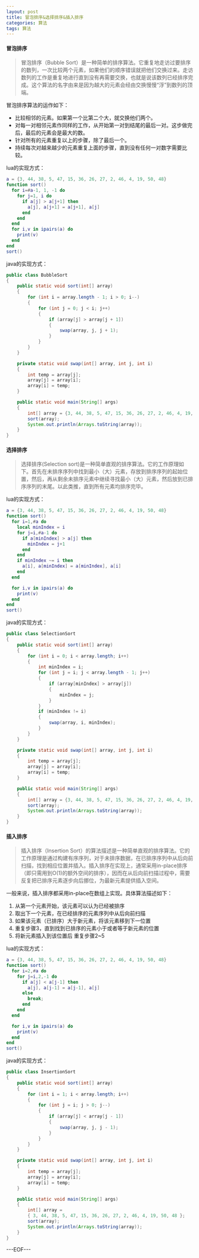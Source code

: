 ```yaml
---
layout: post
title: 冒泡排序&选择排序&插入排序
categories: 算法
tags: 算法
---
```


#### 冒泡排序

> 冒泡排序（Bubble Sort）是一种简单的排序算法。它重复地走访过要排序的数列，一次比较两个元素，如果他们的顺序错误就把他们交换过来。走访数列的工作是重复地进行直到没有再需要交换，也就是说该数列已经排序完成。这个算法的名字由来是因为越大的元素会经由交换慢慢“浮”到数列的顶端。

冒泡排序算法的运作如下：

- 比较相邻的元素。如果第一个比第二个大，就交换他们两个。
- 对每一对相邻元素作同样的工作，从开始第一对到结尾的最后一对。这步做完后，最后的元素会是最大的数。
- 针对所有的元素重复以上的步骤，除了最后一个。
- 持续每次对越来越少的元素重复上面的步骤，直到没有任何一对数字需要比较。

lua的实现方式：

```lua
a = {3, 44, 38, 5, 47, 15, 36, 26, 27, 2, 46, 4, 19, 50, 48}
function sort()
  for i=#a-1, 1, -1 do
    for j=1, i do
      if a[j] > a[j+1] then
        a[j], a[j+1] = a[j+1], a[j]
      end
    end
  end
  for i,v in ipairs(a) do
    print(v)
  end
end
sort()
```

java的实现方式：

```java
public class BubbleSort
{
    public static void sort(int[] array)
    {
        for (int i = array.length - 1; i > 0; i--)
        {
            for (int j = 0; j < i; j++)
            {
                if (array[j] > array[j + 1])
                {
                    swap(array, j, j + 1);
                }
            }
        }
    }

    private static void swap(int[] array, int j, int i)
    {
        int temp = array[j];
        array[j] = array[i];
        array[i] = temp;
    }

    public static void main(String[] args)
    {
        int[] array = {3, 44, 38, 5, 47, 15, 36, 26, 27, 2, 46, 4, 19, 50, 48};
        sort(array);
        System.out.println(Arrays.toString(array));
    }
}
```

#### 选择排序

> 选择排序(Selection sort)是一种简单直观的排序算法。它的工作原理如下。首先在未排序序列中找到最小（大）元素，存放到排序序列的起始位置，然后，再从剩余未排序元素中继续寻找最小（大）元素，然后放到已排序序列的末尾。以此类推，直到所有元素均排序完毕。

lua的实现方式：

```lua
a = {3, 44, 38, 5, 47, 15, 36, 26, 27, 2, 46, 4, 19, 50, 48}
function sort()
  for i=1,#a do
    local minIndex = i
    for j=i,#a-1 do
      if a[minIndex] > a[j] then
        minIndex = j+1
      end
    end
    if minIndex ~= i then
      a[i], a[minIndex] = a[minIndex], a[i]
    end
  end

  for i,v in ipairs(a) do
    print(v)
  end
end
sort()
```

java的实现方式：

```java
public class SelectionSort
{
    public static void sort(int[] array)
    {
        for (int i = 0; i < array.length; i++)
        {
            int minIndex = i;
            for (int j = i; j < array.length - 1; j++)
            {
                if (array[minIndex] > array[j])
                {
                    minIndex = j;
                }
            }
            if (minIndex != i)
            {
                swap(array, i, minIndex);
            }
        }
    }

    private static void swap(int[] array, int j, int i)
    {
        int temp = array[j];
        array[j] = array[i];
        array[i] = temp;
    }

    public static void main(String[] args)
    {
        int[] array = {3, 44, 38, 5, 47, 15, 36, 26, 27, 2, 46, 4, 19, 50, 48};
        sort(array);
        System.out.println(Arrays.toString(array));
    }
}
```

#### 插入排序

> 插入排序（Insertion Sort）的算法描述是一种简单直观的排序算法。它的工作原理是通过构建有序序列，对于未排序数据，在已排序序列中从后向前扫描，找到相应位置并插入。插入排序在实现上，通常采用in-place排序（即只需用到O(1)的额外空间的排序），因而在从后向前扫描过程中，需要反复把已排序元素逐步向后挪位，为最新元素提供插入空间。

一般来说，插入排序都采用in-place在数组上实现。具体算法描述如下：

1. 从第一个元素开始，该元素可以认为已经被排序
2. 取出下一个元素，在已经排序的元素序列中从后向前扫描
3. 如果该元素（已排序）大于新元素，将该元素移到下一位置
4. 重复步骤3，直到找到已排序的元素小于或者等于新元素的位置
5. 将新元素插入到该位置后
重复步骤2~5

lua的实现方式：

```lua
a = {3, 44, 38, 5, 47, 15, 36, 26, 27, 2, 46, 4, 19, 50, 48}
function sort()
  for i=2,#a do
    for j=i,2,-1 do
      if a[j] < a[j-1] then
        a[j], a[j-1] = a[j-1], a[j]
      else
        break;
      end
    end
  end

  for i,v in ipairs(a) do
    print(v)
  end
end
sort()
```

java的实现方式：

```java
public class InsertionSort
{
    public static void sort(int[] array)
    {
        for (int i = 1; i < array.length; i++)
        {
            for (int j = i; j > 0; j--)
            {
                if (array[j] < array[j - 1])
                {
                    swap(array, j, j - 1);
                }
            }
        }
    }

    private static void swap(int[] array, int j, int i)
    {
        int temp = array[j];
        array[j] = array[i];
        array[i] = temp;
    }

    public static void main(String[] args)
    {
        int[] array =
        { 3, 44, 38, 5, 47, 15, 36, 26, 27, 2, 46, 4, 19, 50, 48 };
        sort(array);
        System.out.println(Arrays.toString(array));
    }
}
```

---EOF---
